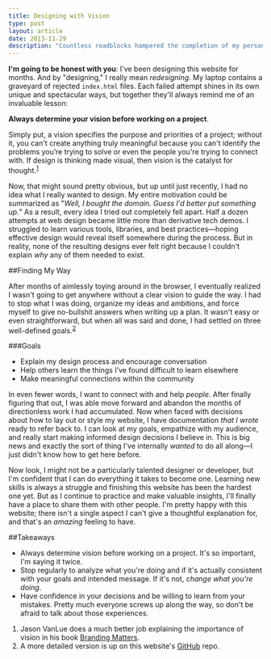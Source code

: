 ```yaml
---
title: Designing with Vision
type: post
layout: article
date: 2013-11-29
description: "Countless roadblocks hampered the completion of my personal website: problems I invented, problems I solved—and most importantly—problems I can explain my solutions to."
---
```


<b class="tsc">I'm going to be honest with you</b>: I've been designing this website for months. And by "designing," I really mean *redesigning*. My laptop contains a graveyard of rejected `index.html` files. Each failed attempt shines in its own unique and spectacular ways, but together they'll always remind me of an invaluable lesson:

**Always determine your vision before working on a project**.

Simply put, a vision specifies the purpose and priorities of a project; without it, you can't create anything truly meaningful because you can't identify the problems you’re trying to solve or even the people you're trying to connect with. If design is thinking made visual, then vision is the catalyst for thought.<sup class="post-marker"><a href="#note:1">1</a></sup>

Now, that might sound pretty obvious, but up until just recently, I had no idea what I really wanted to design. My entire motivation could be summarized as "*Well, I bought the domain. Guess I'd better put something up.*" As a result, every idea I tried out completely fell apart. Half a dozen attempts at web design became little more than derivative tech demos. I struggled to learn various tools, libraries, and best practices—hoping effective design would reveal itself somewhere during the process. But in reality, none of the resulting designs ever felt right because I couldn't explain *why* any of them needed to exist.


##Finding My Way

After months of aimlessly toying around in the browser, I eventually realized I wasn't going to get anywhere without a clear vision to guide the way. I had to stop what I was doing, organize my ideas and ambitions, and force myself to give no-bullshit answers when writing up a plan. It wasn't easy or even straightforward, but when all was said and done, I had settled on three well-defined goals.<sup class="post-marker"><a href="#note:2">2</a></sup>

###Goals

* Explain my design process and encourage conversation
* Help others learn the things I’ve found difficult to learn elsewhere
* Make meaningful connections within the community

In even fewer words, I want to connect with and help *people*. After finally figuring that out, I was able move forward and abandon the months of directionless work I had accumulated. Now when faced with decisions about how to lay out or style my website, I have documentation *that I wrote* ready to refer back to. I can look at my goals, empathize with my audience, and really start making informed design decisions I believe in. This is big news and exactly the sort of thing I've internally *wanted* to do all along—I just didn't know how to get here before.

Now look, I might not be a particularly talented designer or developer, but I'm confident that I can do everything it takes to become one. Learning new skills is always a struggle and finishing this website has been the hardest one yet. But as I continue to practice and make valuable insights, I'll finally have a place to share them with other people. I'm pretty happy with this website; there isn't a single aspect I can't give a thoughtful explanation for, and that's an *amazing* feeling to have.


##Takeaways

* Always determine vision before working on a project. It's so important, I'm saying it twice.
* Stop regularly to analyze what you're doing and if it's actually consistent with your goals and intended message. If it's not, *change what you're doing*.
* Have confidence in your decisions and be willing to learn from your mistakes. Pretty much everyone screws up along the way, so don't be afraid to talk about those experiences.


<ol class="post-footnotes">
	<li id="note:1">Jason VanLue does a much better job explaining the importance of vision in his book <a href="http://brandingmatters.net/discoverYourVision.html">Branding Matters</a>.</li>
	<li id="note:2">A more detailed version is up on this website's <a href="https://github.com/johndjameson/johndjameson.com/blob/master/_docs/vision.md">GitHub</a> repo.</li>
</ol>
